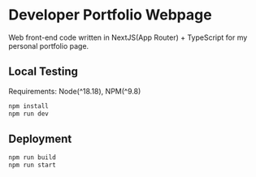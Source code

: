 # Developer Portfolio Webpage

Web front-end code written in NextJS(App Router) + TypeScript for my personal portfolio page.

## Local Testing

Requirements: Node(^18.18), NPM(^9.8)

```bash
npm install
npm run dev
```

## Deployment

```bash
npm run build
npm run start
```
